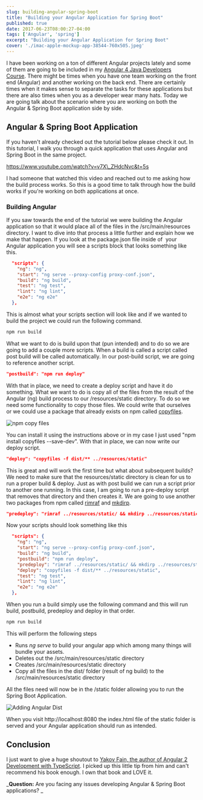```yaml
---
slug: building-angular-spring-boot
title: "Building your Angular Application for Spring Boot"
published: true
date: 2017-06-23T08:00:27-04:00
tags: ['Angular', 'spring']
excerpt: "Building your Angular Application for Spring Boot"
cover: './imac-apple-mockup-app-38544-760x505.jpeg'
---
```


I have been working on a ton of different Angular projects lately and some of them are going to be included in my [Angular 4 Java Developers Course](https://www.danvega.dev/jhipster). There might be times when you have one team working on the front end (Angular) and another working on the back end. There are certainly times when it makes sense to separate the tasks for these applications but there are also times when you as a developer wear many hats. Today we are going talk about the scenario where you are working on both the Angular & Spring Boot application side by side. 

## Angular & Spring Boot Application

If you haven't already checked out the tutorial below please check it out. In this tutorial, I walk you through a quick application that uses Angular and Spring Boot in the same project. 

https://www.youtube.com/watch?v=v7X\_ZHdcNvc&t=5s

I had someone that watched this video and reached out to me asking how the build process works. So this is a good time to talk through how the build works if you're working on both applications at once.

### Building Angular

If you saw towards the end of the tutorial we were building the Angular application so that it would place all of the files in the /src/main/resources directory. I want to dive into that process a little further and explain how we make that happen. If you look at the package.json file inside of  your Angular application you will see a scripts block that looks something like this. 

```json
  "scripts": {
    "ng": "ng",
    "start": "ng serve --proxy-config proxy-conf.json",
    "build": "ng build",
    "test": "ng test",
    "lint": "ng lint",
    "e2e": "ng e2e"
  },
```

This is almost what your scripts section will look like and if we wanted to build the project we could run the following command. 

```bash
npm run build
```

What we want to do is build upon that (pun intended) and to do so we are going to add a couple more scripts. When a build is called a script called post build will be called automatically. In our post-build script, we are going to reference another script. 

```json
"postbuild": "npm run deploy"
```

With that in place, we need to create a deploy script and have it do something. What we want to do is copy all of the files from the result of the Angular (ng) build process to our /resources/static directory. To do so we need some functionality to copy those files. We could write that ourselves or we could use a package that already exists on npm called [copyfiles](https://www.npmjs.com/package/copyfiles). 

![npm copy files](./2017-06-22_15-50-54.png)

You can install it using the instructions above or in my case I just used "npm install copyfiles --save-dev". With that in place, we can now write our deploy script. 

```json
"deploy": "copyfiles -f dist/** ../resources/static"
```

This is great and will work the first time but what about subsequent builds? We need to make sure that the resources/static directory is clean for us to run a proper build & deploy. Just as with post build we can run a script prior to another one running. In this case, I am going to run a pre-deploy script that removes that directory and then creates it. We are going to use another two packages from npm called [rimraf](https://www.npmjs.com/package/rimraf) and [mkdirp](https://www.npmjs.com/package/mkdirp). 

```json
"predeploy": "rimraf ../resources/static/ && mkdirp ../resources/static"
```

Now your scripts should look something like this

```json
  "scripts": {
    "ng": "ng",
    "start": "ng serve --proxy-config proxy-conf.json",
    "build": "ng build",
    "postbuild": "npm run deploy",
    "predeploy": "rimraf ../resources/static/ && mkdirp ../resources/static",
    "deploy": "copyfiles -f dist/** ../resources/static",
    "test": "ng test",
    "lint": "ng lint",
    "e2e": "ng e2e"
  },
```

When you run a build simply use the following command and this will run build, postbuild, predeploy and deploy in that order. 

```bash
npm run build
```

This will perform the following steps

*   Runs _ng serve_ to build your angular app which among many things will bundle your assets. 
*   Deletes out the /src/main/resources/static directory 
*   Creates /src/main/resources/static directory 
*   Copy all the files in the dist/ folder (result of ng build) to the /src/main/resources/static directory

All the files need will now be in the /static folder allowing you to run the Spring Boot Application.

![Adding Angular Dist](./2017-06-22_16-02-14.png)

When you visit http://localhost:8080 the index.html file of the static folder is served and your Angular application should run as intended. 

## Conclusion

I just want to give a huge shoutout to [Yakov Fain, the author of Angular 2 Development with TypeScript](http://amzn.to/2tTMa5D). I picked up this little tip from him and can't recommend his book enough. I own that book and LOVE it. 

_**Question:** Are you facing any issues developing Angular & Spring Boot applications? _
